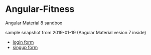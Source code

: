 # Angular-Fitness
Angular Material 8 sandbox 


sample snapshot from 2019-01-19 (Angular Material vesion 7 inside)

* [login form](https://lukaszsarzynski.github.io/Angular-Fitness/Angular-Fitness/login)
* [singup form](https://lukaszsarzynski.github.io/Angular-Fitness/Angular-Fitness/singup)

